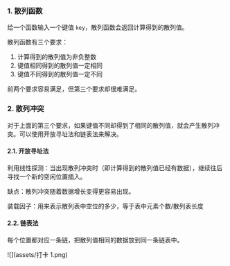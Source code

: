### 1. 散列函数

给一个函数输入一个键值 `key`，散列函数会返回计算得到的散列值。

散列函数有三个要求：

1. 计算得到的散列值为非负整数
2. 键值相同得到的散列值一定相同
3. 键值不同得到的散列值一定不同

前两个要求容易满足，但第三个要求却很难满足。

### 2. 散列冲突

对于上面的第三个要求，如果键值不同却得到了相同的散列值，就会产生散列冲突。可以使用开放寻址法和链表法来解决。

#### 2.1. 开放寻址法

利用线性探测：当出现散列冲突时（即计算得到的散列值已经有数据），继续往后寻找一个新的空闲位置插入。

缺点：散列冲突随着数据增长变得更容易出现。

装载因子：用来表示散列表中空位的多少，等于表中元素个数/散列表长度

#### 2.2. 链表法

每个位置都对应一条链，把散列值相同的数据放到同一条链表中。

![](assets/打卡 1.png)